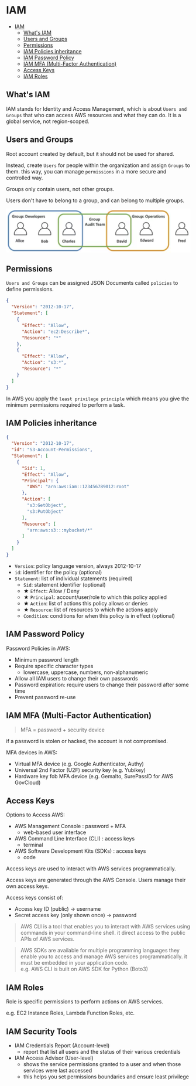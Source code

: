 # IAM

- [IAM](#iam)
  - [What's IAM](#whats-iam)
  - [Users and Groups](#users-and-groups)
  - [Permissions](#permissions)
  - [IAM Policies inheritance](#iam-policies-inheritance)
  - [IAM Password Policy](#iam-password-policy)
  - [IAM MFA (Multi-Factor Authentication)](#iam-mfa-multi-factor-authentication)
  - [Access Keys](#access-keys)
  - [IAM Roles](#iam-roles)

## What's IAM

IAM stands for Identity and Access Management, 
which is about `Users and Groups` that who can access AWS resources and what they can do.
It is a global service, not region-scoped.

## Users and Groups

Root account created by default, but it should not be used for shared.

Instead, create `Users` for people within the organization and assign `Groups` to them.
this way, you can manage `permissions` in a more secure and controlled way.

Groups only contain users, not other groups.

Users don't have to belong to a group, and can belong to multiple groups.

![iam_groups.png](images%2Fiam_groups.png)

## Permissions

`Users and Groups` can be assigned JSON Documents called `policies` to define permissions.

```json
{
  "Version": "2012-10-17",
  "Statement": [
    {
      "Effect": "Allow",
      "Action": "ec2:Describe*",
      "Resource": "*"
    },
    {
      "Effect": "Allow",
      "Action": "s3:*",
      "Resource": "*"
    }
  ]
}
```

In AWS you apply the `least privilege principle` which means you give the minimum permissions required to perform a task.

## IAM Policies inheritance

```json
{
  "Version": "2012-10-17",
  "id": "S3-Account-Permissions",
  "Statement": [
    {
      "Sid": 1,
      "Effect": "Allow",
      "Principal": {
        "AWS": "arn:aws:iam::123456789012:root"
      },
      "Action": [
        "s3:GetObject",
        "s3:PutObject"
      ],
      "Resource": [
        "arn:aws:s3:::mybucket/*"
      ]
    }
  ]
}
```

* `Version`: policy language version, always 2012-10-17
* `id`: identifier for the policy (optional)
* `Statement`: list of individual statements (required)
  * `Sid`: statement identifier (optional)
  * ★ `Effect`: Allow / Deny
  * ★ `Principal`: account/user/role to which this policy applied
  * ★ `Action`: list of actions this policy allows or denies
  * ★ `Resource`: list of resources to which the actions apply
  * `Condition`: conditions for when this policy is in effect (optional)

## IAM Password Policy

Password Policies in AWS:
  * Minimum password length
  * Require specific character types
    * lowercase, uppercase, numbers, non-alphanumeric
  * Allow all IAM users to change their own passwords
  * Password expiration: require users to change their password after some time
  * Prevent password re-use

## IAM MFA (Multi-Factor Authentication)

> MFA = password + security device

if a password is stolen or hacked, the account is not compromised.

MFA devices in AWS:

* Virtual MFA device (e.g. Google Authenticator, Authy)
* Universal 2nd Factor (U2F) security key (e.g. Yubikey)
* Hardware key fob MFA device (e.g. Gemalto, SurePassID for AWS GovCloud)

## Access Keys

Options to Access AWS:
* AWS Management Console : password + MFA
  * web-based user interface
* AWS Command Line Interface (CLI) : access keys
  * terminal
* AWS Software Development Kits (SDKs) : access keys
  * code

Access keys are used to interact with AWS services programmatically.

Access keys are generated through the AWS Console.
Users manage their own access keys.

Access keys consist of:
* Access key ID (public) -> username
* Secret access key (only shown once) -> password

> AWS CLI is a tool that enables you to interact with AWS services
> using commands in your command-line shell.
> it direct access to the public APIs of AWS services.

> AWS SDKs are available for multiple programming languages
> they enable you to access and manage AWS services programmatically.
> it must be embedded in your application code.  
> e.g. AWS CLI is built on AWS SDK for Python (Boto3)
 
## IAM Roles

Role is specific permissions to perform actions on AWS services.

e.g. EC2 Instance Roles, Lambda Function Roles, etc.

## IAM Security Tools

* IAM Credentials Report (Account-level)
  * report that list all users and the status of their various credentials
* IAM Access Advisor (User-level)
  * shows the service permissions granted to a user and when those services were last accessed
  * this helps you set permissions boundaries and ensure least privilege

